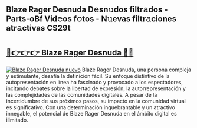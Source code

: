## Blaze Rager Desnuda D𝚎sn𝚞dos filtr𝚊dos - Parts-oBf Vid𝚎os f𝚘tos - N𝚞evas filtr𝚊ciones atr𝚊ctivas CS29t

# <h2><a href="http://mbag5g.tromn.icu/?c=Blaze+Rager+Desnuda">🔗👉👉👉 Blaze Rager Desnuda 🔗🔗</a></h2>

[![Blaze Rager Desnuda nuevo](https://i.imgur.com/pEAQMta.gif)](http://mbag5g.tromn.icu/?c=Blaze+Rager+Desnuda)
Blaze Rager Desnuda, una persona compleja y estimulante, desafía la definición fácil. Su enfoque distintivo de la autopresentación en línea ha fascinado y provocado a los espectadores, incitando debates sobre la libertad de expresión, la autorrepresentación y las complejidades de las comunidades digitales. A pesar de la incertidumbre de sus próximos pasos, su impacto en la comunidad virtual es significativo. Con una determinación inquebrantable y un atractivo innegable, el potencial de Blaze Rager Desnuda en el ámbito digital es ilimitado.
